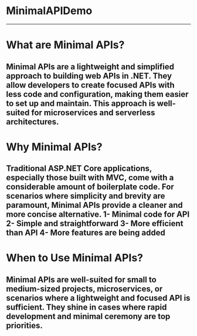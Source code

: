 # MinimalAPIDemo
---------------------------------------------------------------------------------------------------------------
# What are Minimal APIs?
Minimal APIs are a lightweight and simplified approach to building web APIs in .NET. They allow developers to create focused APIs with less code and configuration, making them easier to set up and maintain. This approach is well-suited for microservices and serverless architectures.
---------------------------------------------------------------------------------------------------------------
# Why Minimal APIs?
Traditional ASP.NET Core applications, especially those built with MVC, come with a considerable amount of boilerplate code. For scenarios where simplicity and brevity are paramount, Minimal APIs provide a cleaner and more concise alternative.
    1- Minimal code for API
    2- Simple and straightforward
    3- More efficient than API
    4- More features are being added
---------------------------------------------------------------------------------------------------------------
# When to Use Minimal APIs?
Minimal APIs are well-suited for small to medium-sized projects, microservices, or scenarios where a lightweight and focused API is sufficient. They shine in cases where rapid development and minimal ceremony are top priorities.
---------------------------------------------------------------------------------------------------------------